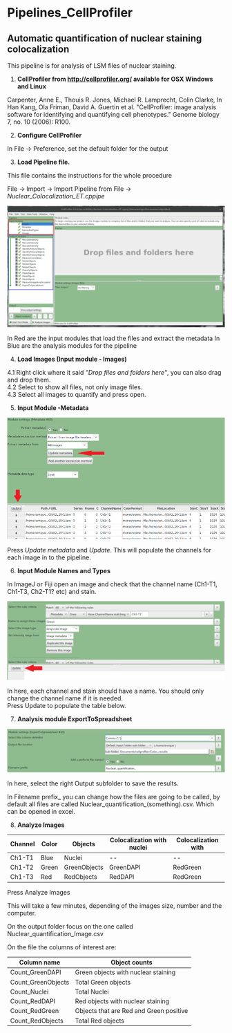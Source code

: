 # Pipelines_CellProfiler

## Automatic quantification of nuclear staining colocalization 

This pipeline is for analysis of LSM files of nuclear staining.


1. **CellProfiler from http://cellprofiler.org/  available for OSX Windows and Linux**

Carpenter, Anne E., Thouis R. Jones, Michael R. Lamprecht, Colin Clarke, In Han Kang, Ola Friman, David A. Guertin et al. "CellProfiler: image analysis software for identifying and quantifying cell phenotypes." Genome biology 7, no. 10 (2006): R100.

2. **Configure CellProfiler**

In File -> Preference, set the default folder for the output

3. **Load Pipeline file.**

This file contains the instructions for the whole procedure

File -> Import   -> Import Pipeline from File -> *Nuclear_Colocalization_ET.cppipe*

![Figure1](image001.png)

In Red are the input modules that load the files and extract the metadata
In Blue are the analysis modules for the pipeline

4. **Load Images (Input module - Images)**

  4.1 Right click where it said *"Drop files and folders here"*, you can also drag and drop them.       
  4.2 Select to show all files, not only image files.      
  4.3 Select all images to quantify and press open.      

5. **Input Module -Metadata**

![Figure2](image002.png)

Press *Update metadata* and *Update*. This will populate the channels for each image in to the pipeline.

6. **Input Module Names and Types**

In ImageJ or Fiji open an image and check that the channel name (Ch1-T1, Ch1-T3, Ch2-T1? etc) and stain.

![Figure3](image003.png)

In here, each channel and stain should have a name. You should only change the channel name if it is needed.       
Press Update to populate the table below.


7. **Analysis module ExportToSpreadsheet**

![Figure4](image004.png)

In here, select the right Output subfolder to save the results.

In Filename prefix_ you can change how the files are going to be called, by default all files are called Nuclear_quantification_(something).csv. Which can be opened in excel.

8. **Analyze Images**

| **Channel** | **Color** | **Objects**      | **Colocalization with nuclei** | **Colocalization with** |
|---------|-------|--------------|----------------------------|---------------------|
| Ch1-T1  | Blue  | Nuclei       | --                         | --                  |
| Ch1-T2  | Green | GreenObjects | GreenDAPI                  | RedGreen            |
| Ch1-T3  | Red   | RedObjects   | RedDAPI                    | RedGreen            |


Press Analyze Images

This will take a few minutes, depending of the images size, number and the computer.

On the output folder focus on the one called Nuclear_quantification_Image.csv

On the file the columns of interest are:
 
| **Column name**        | **Object counts**                           |
|--------------------|-----------------------------------------|
| Count_GreenDAPI    | Green objects with nuclear staining     |
| Count_GreenObjects | Total Green objects                     |
| Count_Nuclei       | Total Nuclei                            |
| Count_RedDAPI      | Red objects with nuclear staining       |
| Count_RedGreen     | Objects that are Red and Green positive |
| Count_RedObjects   | Total Red objects                       |
